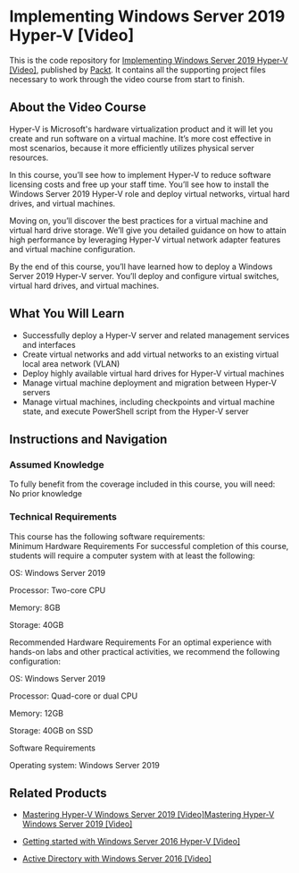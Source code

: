 # Implementing Windows Server 2019 Hyper-V [Video]
This is the code repository for [Implementing Windows Server 2019 Hyper-V [Video]](https://www.packtpub.com/networking-and-servers/implementing-windows-server-2019-hyper-v-video?utm_source=github&utm_medium=repository&utm_campaign=9781789958942), published by [Packt](https://www.packtpub.com/?utm_source=github). It contains all the supporting project files necessary to work through the video course from start to finish.
## About the Video Course
Hyper-V is Microsoft's hardware virtualization product and it will let you create and run software on a virtual machine. It’s more cost effective in most scenarios, because it more efficiently utilizes physical server resources.

In this course, you’ll see how to implement Hyper-V to reduce software licensing costs and free up your staff time. You’ll see how to install the Windows Server 2019 Hyper-V role and deploy virtual networks, virtual hard drives, and virtual machines. 

Moving on, you’ll discover the best practices for a virtual machine and virtual hard drive storage. We’ll give you detailed guidance on how to attain high performance by leveraging Hyper-V virtual network adapter features and virtual machine configuration. 

By the end of this course, you’ll have learned how to deploy a Windows Server 2019 Hyper-V server. You’ll deploy and configure virtual switches, virtual hard drives, and virtual machines.


<H2>What You Will Learn</H2>
<DIV class=book-info-will-learn-text>
<UL>
<LI>Successfully deploy a Hyper-V server and related management services and interfaces 
<LI>Create virtual networks and add virtual networks to an existing virtual local area network (VLAN) 
<LI>Deploy highly available virtual hard drives for Hyper-V virtual machines 
<LI>Manage virtual machine deployment and migration between Hyper-V servers 
<LI>Manage virtual machines, including checkpoints and virtual machine state, and execute PowerShell script from the Hyper-V server </LI></UL></DIV>

## Instructions and Navigation
### Assumed Knowledge
To fully benefit from the coverage included in this course, you will need:<br/>
No prior knowledge
### Technical Requirements
This course has the following software requirements:<br/>
Minimum Hardware Requirements
For successful completion of this course, students will require a computer system with at least the following:

OS: Windows Server 2019

Processor: Two-core CPU

Memory: 8GB

Storage: 40GB

Recommended Hardware Requirements
For an optimal experience with hands-on labs and other practical activities, we recommend the following configuration:

OS: Windows Server 2019

Processor: Quad-core or dual CPU

Memory: 12GB

Storage: 40GB on SSD

Software Requirements

Operating system: Windows Server 2019

## Related Products
* [Mastering Hyper-V Windows Server 2019 [Video]Mastering Hyper-V Windows Server 2019 [Video]](https://www.packtpub.com/virtualization-and-cloud/mastering-hyper-v-windows-server-2019-video?utm_source=github&utm_medium=repository&utm_campaign=9781788292627)

* [Getting started with Windows Server 2016 Hyper-V [Video]](https://www.packtpub.com/virtualization-and-cloud/getting-started-windows-server-2016-hyper-v-video?utm_source=github&utm_medium=repository&utm_campaign=9781786462695)

* [Active Directory with Windows Server 2016 [Video]](https://www.packtpub.com/application-development/active-directory-windows-server-2016-video?utm_source=github&utm_medium=repository&utm_campaign=9781838647087)

